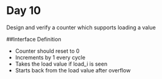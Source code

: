# Day 10
Design and verify a counter which supports loading a value

##Interface Definition
* Counter should reset to 0
* Increments by 1 every cycle
* Takes the load value if load_i is seen
* Starts back from the load value after overflow